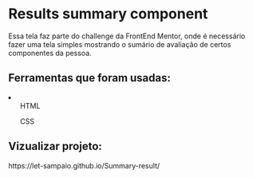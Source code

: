 <h1>Results summary component</h1>
<p>Essa tela faz parte do challenge da FrontEnd Mentor, onde é necessário fazer uma tela simples mostrando o sumário de avaliação de certos componentes da pessoa.</p>
<h2>Ferramentas que foram usadas:</h2>
<li>
  <ul>HTML</ul> 
  <ul>CSS</ul>
</li>

<h2>Vizualizar projeto:</h2>
<p>https://let-sampaio.github.io/Summary-result/</p>

